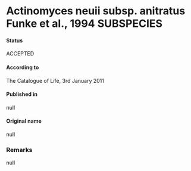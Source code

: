 # Actinomyces neuii subsp. anitratus Funke et al., 1994 SUBSPECIES

#### Status
ACCEPTED

#### According to
The Catalogue of Life, 3rd January 2011

#### Published in
null

#### Original name
null

### Remarks
null